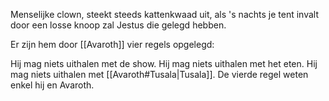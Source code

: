 Menselijke clown, steekt steeds kattenkwaad uit, als 's nachts je tent invalt door een losse knoop zal Jestus die gelegd hebben. 

Er zijn hem door [[Avaroth]] vier regels opgelegd: 

Hij mag niets uithalen met de show.
Hij mag niets uithalen met het eten.
Hij mag niets uithalen met [[Avaroth#Tusala|Tusala]].
De vierde regel weten enkel hij en Avaroth.
